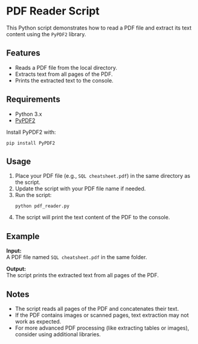# PDF Reader Script

This Python script demonstrates how to read a PDF file and extract its text content using the `PyPDF2` library.

## Features

- Reads a PDF file from the local directory.
- Extracts text from all pages of the PDF.
- Prints the extracted text to the console.

## Requirements

- Python 3.x
- [PyPDF2](https://pypi.org/project/PyPDF2/)

Install PyPDF2 with:
```
pip install PyPDF2
```

## Usage

1. Place your PDF file (e.g., `SQL cheatsheet.pdf`) in the same directory as the script.
2. Update the script with your PDF file name if needed.
3. Run the script:
    ```
    python pdf_reader.py
    ```
4. The script will print the text content of the PDF to the console.

## Example

**Input:**  
A PDF file named `SQL cheatsheet.pdf` in the same folder.

**Output:**  
The script prints the extracted text from all pages of the PDF.

## Notes

- The script reads all pages of the PDF and concatenates their text.
- If the PDF contains images or scanned pages, text extraction may not work as expected.
- For more advanced PDF processing (like extracting tables or images), consider using additional libraries.